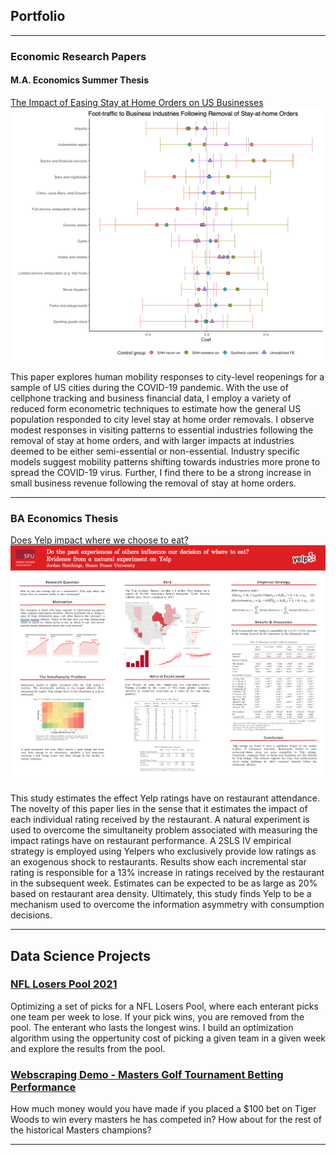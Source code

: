## Portfolio

---

### Economic Research Papers

#### M.A. Economics Summer Thesis

[The Impact of Easing Stay at Home Orders on US Businesses](/pdf/sah-removal-covid.pdf)
<img src="images/sah-coef.png?raw=true"/>

This paper explores human mobility responses to city-level reopenings for a sample of US cities during the COVID-19 pandemic. With the use of cellphone tracking and business financial data, I employ a variety of reduced form econometric techniques to estimate how the general US population responded to city level stay at home order removals. I observe modest responses in visiting patterns to essential industries following the removal of stay at home orders, and with larger impacts at industries deemed to be either semi-essential or non-essential. Industry specific models suggest mobility patterns shifting towards industries more prone to spread the COVID-19 virus. Further, I find there to be a strong increase in small business revenue following the removal of stay at home orders.

---

### BA Economics Thesis

[Does Yelp impact where we choose to eat?](/pdf/SFU-Yelp-thesis.pdf)
[![poster](/images/YelpPoster.png?raw=true)](/images/YelpPoster.png?raw=true)

This study estimates the effect Yelp ratings have on restaurant attendance. The novelty of this paper lies in the sense that it estimates the impact of each individual rating received by the restaurant. A natural experiment is used to overcome the simultaneity problem associated with measuring the impact ratings have on restaurant performance. A 2SLS IV empirical strategy is employed using Yelpers who exclusively provide low ratings as an exogenous shock to restaurants. Results show each incremental star rating is responsible for a 13% increase in ratings received by the restaurant in the subsequent week. Estimates can be expected to be as large as 20% based on restaurant area density. Ultimately, this study finds Yelp to be a
mechanism used to overcome the information asymmetry with consumption decisions.

---
<!-- [Project 3 Title](http://example.com/)
<img src="images/YelpPoster.png?raw=true"/> -->

<!-- --- -->

<!-- Is there a better way to link to pages on github? -->
## Data Science Projects

### [NFL Losers Pool 2021](https://jjhutchi.github.io/NFL-Losers-2021/report.html)
Optimizing a set of picks for a NFL Losers Pool, where each enterant picks one team per week to lose. 
If your pick wins, you are removed from the pool. The enterant who lasts the longest wins. I build an 
optimization algorithm using the oppertunity cost of picking a given team in a given week and explore 
the results from the pool.


### [Webscraping Demo - Masters Golf Tournament Betting Performance](https://jjhutchi.github.io/golf-major-hist-ev/analysis.html)
How much money would you have made if you placed a $100 bet on Tiger Woods to win every masters he has competed in? How about for the rest of the historical Masters champions?

---